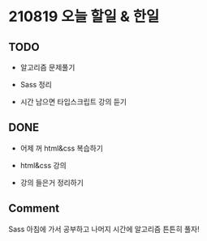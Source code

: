 # 210819 오늘 할일 & 한일

## TODO

- 알고리즘 문제풀기

- Sass 정리

- 시간 남으면 타입스크립트 강의 듣기

## DONE

- 어제 꺼 html&css 복습하기

- html&css 강의

- 강의 들은거 정리하기

## Comment

Sass 아침에 가서 공부하고 나머지 시간에 알고리즘 튼튼히 풀자!